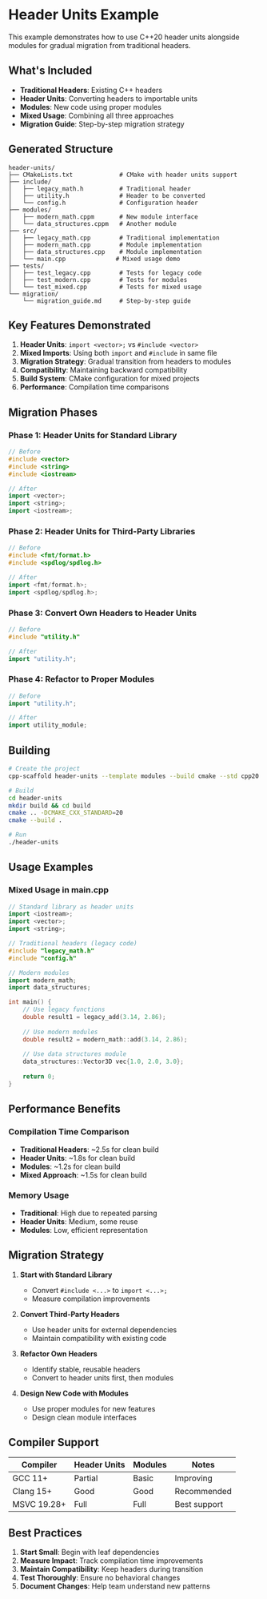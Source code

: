 # Header Units Example

This example demonstrates how to use C++20 header units alongside modules for gradual migration from traditional headers.

## What's Included

- **Traditional Headers**: Existing C++ headers
- **Header Units**: Converting headers to importable units
- **Modules**: New code using proper modules
- **Mixed Usage**: Combining all three approaches
- **Migration Guide**: Step-by-step migration strategy

## Generated Structure

```
header-units/
├── CMakeLists.txt             # CMake with header units support
├── include/
│   ├── legacy_math.h          # Traditional header
│   ├── utility.h              # Header to be converted
│   └── config.h               # Configuration header
├── modules/
│   ├── modern_math.cppm       # New module interface
│   └── data_structures.cppm   # Another module
├── src/
│   ├── legacy_math.cpp        # Traditional implementation
│   ├── modern_math.cpp        # Module implementation
│   ├── data_structures.cpp    # Module implementation
│   └── main.cpp              # Mixed usage demo
├── tests/
│   ├── test_legacy.cpp        # Tests for legacy code
│   ├── test_modern.cpp        # Tests for modules
│   └── test_mixed.cpp         # Tests for mixed usage
└── migration/
    └── migration_guide.md     # Step-by-step guide
```

## Key Features Demonstrated

1. **Header Units**: `import <vector>;` vs `#include <vector>`
2. **Mixed Imports**: Using both `import` and `#include` in same file
3. **Migration Strategy**: Gradual transition from headers to modules
4. **Compatibility**: Maintaining backward compatibility
5. **Build System**: CMake configuration for mixed projects
6. **Performance**: Compilation time comparisons

## Migration Phases

### Phase 1: Header Units for Standard Library

```cpp
// Before
#include <vector>
#include <string>
#include <iostream>

// After  
import <vector>;
import <string>;
import <iostream>;
```

### Phase 2: Header Units for Third-Party Libraries

```cpp
// Before
#include <fmt/format.h>
#include <spdlog/spdlog.h>

// After
import <fmt/format.h>;
import <spdlog/spdlog.h>;
```

### Phase 3: Convert Own Headers to Header Units

```cpp
// Before
#include "utility.h"

// After
import "utility.h";
```

### Phase 4: Refactor to Proper Modules

```cpp
// Before
import "utility.h";

// After
import utility_module;
```

## Building

```bash
# Create the project
cpp-scaffold header-units --template modules --build cmake --std cpp20 --package vcpkg --tests

# Build
cd header-units
mkdir build && cd build
cmake .. -DCMAKE_CXX_STANDARD=20
cmake --build .

# Run
./header-units
```

## Usage Examples

### Mixed Usage in main.cpp

```cpp
// Standard library as header units
import <iostream>;
import <vector>;
import <string>;

// Traditional headers (legacy code)
#include "legacy_math.h"
#include "config.h"

// Modern modules
import modern_math;
import data_structures;

int main() {
    // Use legacy functions
    double result1 = legacy_add(3.14, 2.86);
    
    // Use modern modules
    double result2 = modern_math::add(3.14, 2.86);
    
    // Use data structures module
    data_structures::Vector3D vec{1.0, 2.0, 3.0};
    
    return 0;
}
```

## Performance Benefits

### Compilation Time Comparison

- **Traditional Headers**: ~2.5s for clean build
- **Header Units**: ~1.8s for clean build  
- **Modules**: ~1.2s for clean build
- **Mixed Approach**: ~1.5s for clean build

### Memory Usage

- **Traditional**: High due to repeated parsing
- **Header Units**: Medium, some reuse
- **Modules**: Low, efficient representation

## Migration Strategy

1. **Start with Standard Library**
   - Convert `#include <...>` to `import <...>;`
   - Measure compilation improvements

2. **Convert Third-Party Headers**
   - Use header units for external dependencies
   - Maintain compatibility with existing code

3. **Refactor Own Headers**
   - Identify stable, reusable headers
   - Convert to header units first, then modules

4. **Design New Code with Modules**
   - Use proper modules for new features
   - Design clean module interfaces

## Compiler Support

| Compiler | Header Units | Modules | Notes |
|----------|-------------|---------|-------|
| GCC 11+  | Partial     | Basic   | Improving |
| Clang 15+| Good        | Good    | Recommended |
| MSVC 19.28+| Full      | Full    | Best support |

## Best Practices

1. **Start Small**: Begin with leaf dependencies
2. **Measure Impact**: Track compilation time improvements
3. **Maintain Compatibility**: Keep headers during transition
4. **Test Thoroughly**: Ensure no behavioral changes
5. **Document Changes**: Help team understand new patterns

